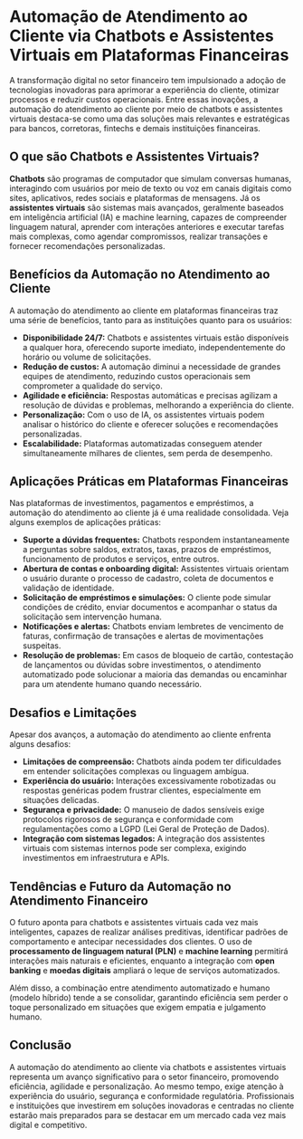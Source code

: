 # Automação de Atendimento ao Cliente via Chatbots e Assistentes Virtuais em Plataformas Financeiras

A transformação digital no setor financeiro tem impulsionado a adoção de tecnologias inovadoras para aprimorar a experiência do cliente, otimizar processos e reduzir custos operacionais. Entre essas inovações, a automação do atendimento ao cliente por meio de chatbots e assistentes virtuais destaca-se como uma das soluções mais relevantes e estratégicas para bancos, corretoras, fintechs e demais instituições financeiras.

## O que são Chatbots e Assistentes Virtuais?

**Chatbots** são programas de computador que simulam conversas humanas, interagindo com usuários por meio de texto ou voz em canais digitais como sites, aplicativos, redes sociais e plataformas de mensagens. Já os **assistentes virtuais** são sistemas mais avançados, geralmente baseados em inteligência artificial (IA) e machine learning, capazes de compreender linguagem natural, aprender com interações anteriores e executar tarefas mais complexas, como agendar compromissos, realizar transações e fornecer recomendações personalizadas.

## Benefícios da Automação no Atendimento ao Cliente

A automação do atendimento ao cliente em plataformas financeiras traz uma série de benefícios, tanto para as instituições quanto para os usuários:

- **Disponibilidade 24/7:** Chatbots e assistentes virtuais estão disponíveis a qualquer hora, oferecendo suporte imediato, independentemente do horário ou volume de solicitações.
- **Redução de custos:** A automação diminui a necessidade de grandes equipes de atendimento, reduzindo custos operacionais sem comprometer a qualidade do serviço.
- **Agilidade e eficiência:** Respostas automáticas e precisas agilizam a resolução de dúvidas e problemas, melhorando a experiência do cliente.
- **Personalização:** Com o uso de IA, os assistentes virtuais podem analisar o histórico do cliente e oferecer soluções e recomendações personalizadas.
- **Escalabilidade:** Plataformas automatizadas conseguem atender simultaneamente milhares de clientes, sem perda de desempenho.

## Aplicações Práticas em Plataformas Financeiras

Nas plataformas de investimentos, pagamentos e empréstimos, a automação do atendimento ao cliente já é uma realidade consolidada. Veja alguns exemplos de aplicações práticas:

- **Suporte a dúvidas frequentes:** Chatbots respondem instantaneamente a perguntas sobre saldos, extratos, taxas, prazos de empréstimos, funcionamento de produtos e serviços, entre outros.
- **Abertura de contas e onboarding digital:** Assistentes virtuais orientam o usuário durante o processo de cadastro, coleta de documentos e validação de identidade.
- **Solicitação de empréstimos e simulações:** O cliente pode simular condições de crédito, enviar documentos e acompanhar o status da solicitação sem intervenção humana.
- **Notificações e alertas:** Chatbots enviam lembretes de vencimento de faturas, confirmação de transações e alertas de movimentações suspeitas.
- **Resolução de problemas:** Em casos de bloqueio de cartão, contestação de lançamentos ou dúvidas sobre investimentos, o atendimento automatizado pode solucionar a maioria das demandas ou encaminhar para um atendente humano quando necessário.

## Desafios e Limitações

Apesar dos avanços, a automação do atendimento ao cliente enfrenta alguns desafios:

- **Limitações de compreensão:** Chatbots ainda podem ter dificuldades em entender solicitações complexas ou linguagem ambígua.
- **Experiência do usuário:** Interações excessivamente robotizadas ou respostas genéricas podem frustrar clientes, especialmente em situações delicadas.
- **Segurança e privacidade:** O manuseio de dados sensíveis exige protocolos rigorosos de segurança e conformidade com regulamentações como a LGPD (Lei Geral de Proteção de Dados).
- **Integração com sistemas legados:** A integração dos assistentes virtuais com sistemas internos pode ser complexa, exigindo investimentos em infraestrutura e APIs.

## Tendências e Futuro da Automação no Atendimento Financeiro

O futuro aponta para chatbots e assistentes virtuais cada vez mais inteligentes, capazes de realizar análises preditivas, identificar padrões de comportamento e antecipar necessidades dos clientes. O uso de **processamento de linguagem natural (PLN)** e **machine learning** permitirá interações mais naturais e eficientes, enquanto a integração com **open banking** e **moedas digitais** ampliará o leque de serviços automatizados.

Além disso, a combinação entre atendimento automatizado e humano (modelo híbrido) tende a se consolidar, garantindo eficiência sem perder o toque personalizado em situações que exigem empatia e julgamento humano.

## Conclusão

A automação do atendimento ao cliente via chatbots e assistentes virtuais representa um avanço significativo para o setor financeiro, promovendo eficiência, agilidade e personalização. Ao mesmo tempo, exige atenção à experiência do usuário, segurança e conformidade regulatória. Profissionais e instituições que investirem em soluções inovadoras e centradas no cliente estarão mais preparados para se destacar em um mercado cada vez mais digital e competitivo.